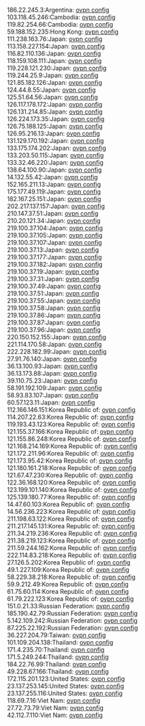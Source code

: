 186.22.245.3:Argentina: [ovpn config](vpn/186_22_245_3.ovpn)  
103.118.45.246:Cambodia: [ovpn config](vpn/103_118_45_246.ovpn)  
119.82.254.66:Cambodia: [ovpn config](vpn/119_82_254_66.ovpn)  
59.188.152.235:Hong Kong: [ovpn config](vpn/59_188_152_235.ovpn)  
111.238.163.76:Japan: [ovpn config](vpn/111_238_163_76.ovpn)  
113.158.227.154:Japan: [ovpn config](vpn/113_158_227_154.ovpn)  
116.82.110.136:Japan: [ovpn config](vpn/116_82_110_136.ovpn)  
118.159.108.111:Japan: [ovpn config](vpn/118_159_108_111.ovpn)  
119.228.121.230:Japan: [ovpn config](vpn/119_228_121_230.ovpn)  
119.244.25.9:Japan: [ovpn config](vpn/119_244_25_9.ovpn)  
121.85.182.126:Japan: [ovpn config](vpn/121_85_182_126.ovpn)  
124.44.8.55:Japan: [ovpn config](vpn/124_44_8_55.ovpn)  
125.51.64.56:Japan: [ovpn config](vpn/125_51_64_56.ovpn)  
126.117.178.172:Japan: [ovpn config](vpn/126_117_178_172.ovpn)  
126.131.214.85:Japan: [ovpn config](vpn/126_131_214_85.ovpn)  
126.224.173.35:Japan: [ovpn config](vpn/126_224_173_35.ovpn)  
126.75.188.125:Japan: [ovpn config](vpn/126_75_188_125.ovpn)  
126.95.216.13:Japan: [ovpn config](vpn/126_95_216_13.ovpn)  
131.129.170.192:Japan: [ovpn config](vpn/131_129_170_192.ovpn)  
133.175.174.202:Japan: [ovpn config](vpn/133_175_174_202.ovpn)  
133.203.50.115:Japan: [ovpn config](vpn/133_203_50_115.ovpn)  
133.32.46.220:Japan: [ovpn config](vpn/133_32_46_220.ovpn)  
138.64.100.90:Japan: [ovpn config](vpn/138_64_100_90.ovpn)  
14.132.55.42:Japan: [ovpn config](vpn/14_132_55_42.ovpn)  
152.165.211.13:Japan: [ovpn config](vpn/152_165_211_13.ovpn)  
175.177.49.119:Japan: [ovpn config](vpn/175_177_49_119.ovpn)  
182.167.25.151:Japan: [ovpn config](vpn/182_167_25_151.ovpn)  
202.217.137.157:Japan: [ovpn config](vpn/202_217_137_157.ovpn)  
210.147.37.51:Japan: [ovpn config](vpn/210_147_37_51.ovpn)  
210.20.121.34:Japan: [ovpn config](vpn/210_20_121_34.ovpn)  
219.100.37.104:Japan: [ovpn config](vpn/219_100_37_104.ovpn)  
219.100.37.105:Japan: [ovpn config](vpn/219_100_37_105.ovpn)  
219.100.37.107:Japan: [ovpn config](vpn/219_100_37_107.ovpn)  
219.100.37.13:Japan: [ovpn config](vpn/219_100_37_13.ovpn)  
219.100.37.177:Japan: [ovpn config](vpn/219_100_37_177.ovpn)  
219.100.37.182:Japan: [ovpn config](vpn/219_100_37_182.ovpn)  
219.100.37.19:Japan: [ovpn config](vpn/219_100_37_19.ovpn)  
219.100.37.31:Japan: [ovpn config](vpn/219_100_37_31.ovpn)  
219.100.37.49:Japan: [ovpn config](vpn/219_100_37_49.ovpn)  
219.100.37.51:Japan: [ovpn config](vpn/219_100_37_51.ovpn)  
219.100.37.55:Japan: [ovpn config](vpn/219_100_37_55.ovpn)  
219.100.37.58:Japan: [ovpn config](vpn/219_100_37_58.ovpn)  
219.100.37.86:Japan: [ovpn config](vpn/219_100_37_86.ovpn)  
219.100.37.87:Japan: [ovpn config](vpn/219_100_37_87.ovpn)  
219.100.37.96:Japan: [ovpn config](vpn/219_100_37_96.ovpn)  
220.150.152.155:Japan: [ovpn config](vpn/220_150_152_155.ovpn)  
221.114.170.58:Japan: [ovpn config](vpn/221_114_170_58.ovpn)  
222.228.182.99:Japan: [ovpn config](vpn/222_228_182_99.ovpn)  
27.91.76.140:Japan: [ovpn config](vpn/27_91_76_140.ovpn)  
36.13.100.93:Japan: [ovpn config](vpn/36_13_100_93.ovpn)  
36.13.173.88:Japan: [ovpn config](vpn/36_13_173_88.ovpn)  
39.110.75.23:Japan: [ovpn config](vpn/39_110_75_23.ovpn)  
58.191.192.109:Japan: [ovpn config](vpn/58_191_192_109.ovpn)  
58.93.83.107:Japan: [ovpn config](vpn/58_93_83_107.ovpn)  
60.57.123.11:Japan: [ovpn config](vpn/60_57_123_11.ovpn)  
112.166.146.151:Korea Republic of: [ovpn config](vpn/112_166_146_151.ovpn)  
114.207.22.63:Korea Republic of: [ovpn config](vpn/114_207_22_63.ovpn)  
119.193.43.123:Korea Republic of: [ovpn config](vpn/119_193_43_123.ovpn)  
121.155.37.166:Korea Republic of: [ovpn config](vpn/121_155_37_166.ovpn)  
121.155.86.248:Korea Republic of: [ovpn config](vpn/121_155_86_248.ovpn)  
121.168.214.169:Korea Republic of: [ovpn config](vpn/121_168_214_169.ovpn)  
121.172.211.96:Korea Republic of: [ovpn config](vpn/121_172_211_96.ovpn)  
121.173.95.42:Korea Republic of: [ovpn config](vpn/121_173_95_42.ovpn)  
121.180.161.218:Korea Republic of: [ovpn config](vpn/121_180_161_218.ovpn)  
121.67.47.230:Korea Republic of: [ovpn config](vpn/121_67_47_230.ovpn)  
122.36.168.120:Korea Republic of: [ovpn config](vpn/122_36_168_120.ovpn)  
123.199.101.140:Korea Republic of: [ovpn config](vpn/123_199_101_140.ovpn)  
125.139.180.77:Korea Republic of: [ovpn config](vpn/125_139_180_77.ovpn)  
14.47.60.103:Korea Republic of: [ovpn config](vpn/14_47_60_103.ovpn)  
14.56.236.223:Korea Republic of: [ovpn config](vpn/14_56_236_223.ovpn)  
211.198.63.122:Korea Republic of: [ovpn config](vpn/211_198_63_122.ovpn)  
211.217.145.131:Korea Republic of: [ovpn config](vpn/211_217_145_131.ovpn)  
211.34.219.236:Korea Republic of: [ovpn config](vpn/211_34_219_236.ovpn)  
211.38.219.123:Korea Republic of: [ovpn config](vpn/211_38_219_123.ovpn)  
211.59.244.162:Korea Republic of: [ovpn config](vpn/211_59_244_162.ovpn)  
222.114.83.218:Korea Republic of: [ovpn config](vpn/222_114_83_218.ovpn)  
27.126.5.202:Korea Republic of: [ovpn config](vpn/27_126_5_202.ovpn)  
49.1.227.109:Korea Republic of: [ovpn config](vpn/49_1_227_109.ovpn)  
58.229.38.218:Korea Republic of: [ovpn config](vpn/58_229_38_218.ovpn)  
59.9.212.49:Korea Republic of: [ovpn config](vpn/59_9_212_49.ovpn)  
61.75.60.114:Korea Republic of: [ovpn config](vpn/61_75_60_114.ovpn)  
61.79.222.123:Korea Republic of: [ovpn config](vpn/61_79_222_123.ovpn)  
151.0.21.33:Russian Federation: [ovpn config](vpn/151_0_21_33.ovpn)  
185.190.42.79:Russian Federation: [ovpn config](vpn/185_190_42_79.ovpn)  
5.142.109.242:Russian Federation: [ovpn config](vpn/5_142_109_242.ovpn)  
87.225.22.192:Russian Federation: [ovpn config](vpn/87_225_22_192.ovpn)  
36.227.204.79:Taiwan: [ovpn config](vpn/36_227_204_79.ovpn)  
101.109.204.138:Thailand: [ovpn config](vpn/101_109_204_138.ovpn)  
171.4.235.70:Thailand: [ovpn config](vpn/171_4_235_70.ovpn)  
171.5.249.244:Thailand: [ovpn config](vpn/171_5_249_244.ovpn)  
184.22.76.99:Thailand: [ovpn config](vpn/184_22_76_99.ovpn)  
49.228.67.166:Thailand: [ovpn config](vpn/49_228_67_166.ovpn)  
172.115.201.123:United States: [ovpn config](vpn/172_115_201_123.ovpn)  
23.137.253.145:United States: [ovpn config](vpn/23_137_253_145.ovpn)  
23.137.255.116:United States: [ovpn config](vpn/23_137_255_116.ovpn)  
118.69.7.16:Viet Nam: [ovpn config](vpn/118_69_7_16.ovpn)  
27.72.73.79:Viet Nam: [ovpn config](vpn/27_72_73_79.ovpn)  
42.112.7.110:Viet Nam: [ovpn config](vpn/42_112_7_110.ovpn)  
